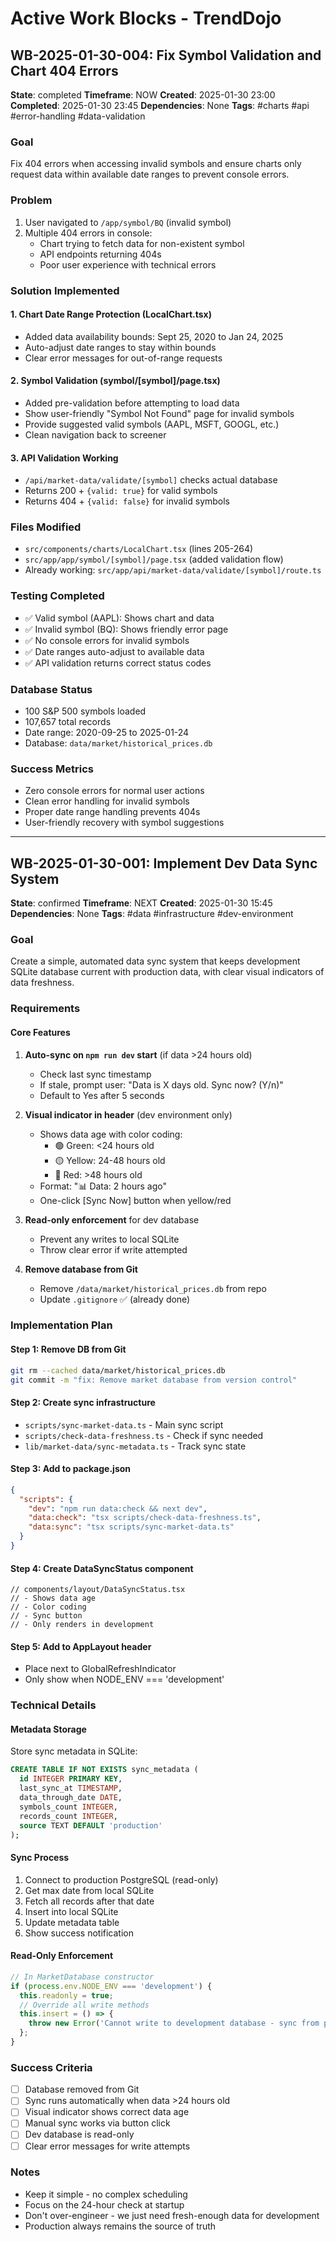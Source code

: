 # Active Work Blocks - TrendDojo

## WB-2025-01-30-004: Fix Symbol Validation and Chart 404 Errors
**State**: completed
**Timeframe**: NOW
**Created**: 2025-01-30 23:00
**Completed**: 2025-01-30 23:45
**Dependencies**: None
**Tags**: #charts #api #error-handling #data-validation

### Goal
Fix 404 errors when accessing invalid symbols and ensure charts only request data within available date ranges to prevent console errors.

### Problem
1. User navigated to `/app/symbol/BQ` (invalid symbol)
2. Multiple 404 errors in console:
   - Chart trying to fetch data for non-existent symbol
   - API endpoints returning 404s
   - Poor user experience with technical errors

### Solution Implemented

#### 1. Chart Date Range Protection (LocalChart.tsx)
- Added data availability bounds: Sept 25, 2020 to Jan 24, 2025
- Auto-adjust date ranges to stay within bounds
- Clear error messages for out-of-range requests

#### 2. Symbol Validation (symbol/[symbol]/page.tsx)
- Added pre-validation before attempting to load data
- Show user-friendly "Symbol Not Found" page for invalid symbols
- Provide suggested valid symbols (AAPL, MSFT, GOOGL, etc.)
- Clean navigation back to screener

#### 3. API Validation Working
- `/api/market-data/validate/[symbol]` checks actual database
- Returns 200 + `{valid: true}` for valid symbols
- Returns 404 + `{valid: false}` for invalid symbols

### Files Modified
- `src/components/charts/LocalChart.tsx` (lines 205-264)
- `src/app/app/symbol/[symbol]/page.tsx` (added validation flow)
- Already working: `src/app/api/market-data/validate/[symbol]/route.ts`

### Testing Completed
- ✅ Valid symbol (AAPL): Shows chart and data
- ✅ Invalid symbol (BQ): Shows friendly error page
- ✅ No console errors for invalid symbols
- ✅ Date ranges auto-adjust to available data
- ✅ API validation returns correct status codes

### Database Status
- 100 S&P 500 symbols loaded
- 107,657 total records
- Date range: 2020-09-25 to 2025-01-24
- Database: `data/market/historical_prices.db`

### Success Metrics
- Zero console errors for normal user actions
- Clean error handling for invalid symbols
- Proper date range handling prevents 404s
- User-friendly recovery with symbol suggestions

---

## WB-2025-01-30-001: Implement Dev Data Sync System
**State**: confirmed
**Timeframe**: NEXT
**Created**: 2025-01-30 15:45
**Dependencies**: None
**Tags**: #data #infrastructure #dev-environment

### Goal
Create a simple, automated data sync system that keeps development SQLite database current with production data, with clear visual indicators of data freshness.

### Requirements

#### Core Features
1. **Auto-sync on `npm run dev` start** (if data >24 hours old)
   - Check last sync timestamp
   - If stale, prompt user: "Data is X days old. Sync now? (Y/n)"
   - Default to Yes after 5 seconds

2. **Visual indicator in header** (dev environment only)
   - Shows data age with color coding:
     - 🟢 Green: <24 hours old
     - 🟡 Yellow: 24-48 hours old
     - 🔴 Red: >48 hours old
   - Format: "📊 Data: 2 hours ago"
   - One-click [Sync Now] button when yellow/red

3. **Read-only enforcement** for dev database
   - Prevent any writes to local SQLite
   - Throw clear error if write attempted

4. **Remove database from Git**
   - Remove `/data/market/historical_prices.db` from repo
   - Update `.gitignore` ✅ (already done)

### Implementation Plan

#### Step 1: Remove DB from Git
```bash
git rm --cached data/market/historical_prices.db
git commit -m "fix: Remove market database from version control"
```

#### Step 2: Create sync infrastructure
- `scripts/sync-market-data.ts` - Main sync script
- `scripts/check-data-freshness.ts` - Check if sync needed
- `lib/market-data/sync-metadata.ts` - Track sync state

#### Step 3: Add to package.json
```json
{
  "scripts": {
    "dev": "npm run data:check && next dev",
    "data:check": "tsx scripts/check-data-freshness.ts",
    "data:sync": "tsx scripts/sync-market-data.ts"
  }
}
```

#### Step 4: Create DataSyncStatus component
```tsx
// components/layout/DataSyncStatus.tsx
// - Shows data age
// - Color coding
// - Sync button
// - Only renders in development
```

#### Step 5: Add to AppLayout header
- Place next to GlobalRefreshIndicator
- Only show when NODE_ENV === 'development'

### Technical Details

#### Metadata Storage
Store sync metadata in SQLite:
```sql
CREATE TABLE IF NOT EXISTS sync_metadata (
  id INTEGER PRIMARY KEY,
  last_sync_at TIMESTAMP,
  data_through_date DATE,
  symbols_count INTEGER,
  records_count INTEGER,
  source TEXT DEFAULT 'production'
);
```

#### Sync Process
1. Connect to production PostgreSQL (read-only)
2. Get max date from local SQLite
3. Fetch all records after that date
4. Insert into local SQLite
5. Update metadata table
6. Show success notification

#### Read-Only Enforcement
```typescript
// In MarketDatabase constructor
if (process.env.NODE_ENV === 'development') {
  this.readonly = true;
  // Override all write methods
  this.insert = () => {
    throw new Error('Cannot write to development database - sync from production instead');
  };
}
```

### Success Criteria
- [ ] Database removed from Git
- [ ] Sync runs automatically when data >24 hours old
- [ ] Visual indicator shows correct data age
- [ ] Manual sync works via button click
- [ ] Dev database is read-only
- [ ] Clear error messages for write attempts

### Notes
- Keep it simple - no complex scheduling
- Focus on the 24-hour check at startup
- Don't over-engineer - we just need fresh-enough data for development
- Production always remains the source of truth